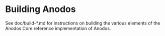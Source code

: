Building Anodos
=============

See doc/build-*.md for instructions on building the various
elements of the Anodos Core reference implementation of Anodos.
